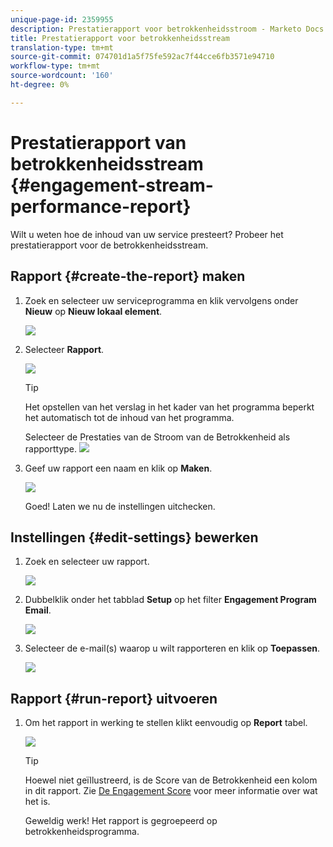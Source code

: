 ```yaml
---
unique-page-id: 2359955
description: Prestatierapport voor betrokkenheidsstroom - Marketo Docs - Productdocumentatie
title: Prestatierapport voor betrokkenheidsstream
translation-type: tm+mt
source-git-commit: 074701d1a5f75fe592ac7f44cce6fb3571e94710
workflow-type: tm+mt
source-wordcount: '160'
ht-degree: 0%

---
```



# Prestatierapport van betrokkenheidsstream {#engagement-stream-performance-report}

Wilt u weten hoe de inhoud van uw service presteert? Probeer het prestatierapport voor de betrokkenheidsstream.

## Rapport {#create-the-report} maken

1. Zoek en selecteer uw serviceprogramma en klik vervolgens onder **Nieuw** op **Nieuw lokaal element**.

   ![](assets/localassetnutring.jpg)

1. Selecteer **Rapport**.

   ![](assets/image2014-9-15-18-3a23-3a59.png)

   >[!TIP]
   >
   >Het opstellen van het verslag in het kader van het programma beperkt het automatisch tot de inhoud van het programma.

   Selecteer de Prestaties van de Stroom van de Betrokkenheid als rapporttype.
   ![](assets/engagementreportchoose.png)

1. Geef uw rapport een naam en klik op **Maken**.

   ![](assets/image2014-9-15-18-3a24-3a23.png)

   Goed! Laten we nu de instellingen uitchecken.

## Instellingen {#edit-settings} bewerken

1. Zoek en selecteer uw rapport.

   ![](assets/engagementperformancereport.jpg)

1. Dubbelklik onder het tabblad **Setup** op het filter **Engagement Program Email**.

   ![](assets/image2014-9-15-18-3a25-3a4.png)

1. Selecteer de e-mail(s) waarop u wilt rapporteren en klik op **Toepassen**.

   ![](assets/engagementfilter.jpg)

## Rapport {#run-report} uitvoeren

1. Om het rapport in werking te stellen klikt eenvoudig op **Report** tabel.

   ![](assets/image2014-9-15-18-3a25-3a15.png)

   >[!TIP]
   >
   >Hoewel niet geïllustreerd, is de Score van de Betrokkenheid een kolom in dit rapport. Zie [De Engagement Score](/help/marketo/product-docs/email-marketing/drip-nurturing/reports-and-notifications/understanding-the-engagement-score.md) voor meer informatie over wat het is.

   Geweldig werk! Het rapport is gegroepeerd op betrokkenheidsprogramma.
